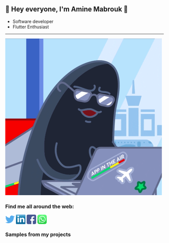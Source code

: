 ## 👋 Hey everyone, I'm Amine Mabrouk 👋

- Software developer
- Flutter Enthusiast
<hr>


![](https://github.com/Amine-Mb/Amine_mabrouk/blob/main/giphy%20(1).gif)


### Find me all around the web:

<p align="left">
<a href="https://twitter.com/Aminemb50?t=UndeMkBhj3PYxpTGjLA2jw&s=09" target="blank"><img align="center" src="https://github.com/Amine-Mb/Amine_mabrouk/blob/main/twitter%20(2).png" title = "Twitter" alt="" height="30" /></a>
<a href="https://linkedin.com/in/amine-mabrouk-b58a16169" target="blank"><img align="center" src="https://github.com/Amine-Mb/Amine_mabrouk/blob/main/transparent-Linkedin-logo-icon.png" alt="" height="30" /></a>
<a href="https://www.facebook.com/aminem2" target="blank"><img align="center" src="https://github.com/Amine-Mb/Amine_mabrouk/blob/main/facebook.png" alt="" height="30" /></a>
<a href="" target="blank"><img align="center" src="https://github.com/Amine-Mb/Amine_mabrouk/blob/main/WhatsApp_logo-color-vertical.svg.png" alt="" height="30" /></a>
</p>

### Samples from my projects 
